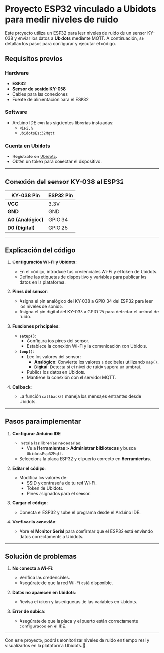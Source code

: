 # Proyecto ESP32 vinculado a Ubidots para medir niveles de ruido

Este proyecto utiliza un ESP32 para leer niveles de ruido de un sensor KY-038 y enviar los datos a **Ubidots** mediante MQTT. A continuación, se detallan los pasos para configurar y ejecutar el código.

## Requisitos previos

### Hardware
- **ESP32**
- **Sensor de sonido KY-038**
- Cables para las conexiones
- Fuente de alimentación para el ESP32

### Software
- Arduino IDE con las siguientes librerías instaladas:
  - `WiFi.h`
  - `UbidotsEsp32Mqtt`

### Cuenta en Ubidots
- Regístrate en [Ubidots](https://ubidots.com/).
- Obtén un token para conectar el dispositivo.

---

## Conexión del sensor KY-038 al ESP32

| **KY-038** Pin  | **ESP32** Pin |
|------------------|---------------|
| **VCC**         | 3.3V          |
| **GND**         | GND           |
| **A0 (Analógico)** | GPIO 34     |
| **D0 (Digital)** | GPIO 25      |

---

## Explicación del código

1. **Configuración Wi-Fi y Ubidots**:
   - En el código, introduce tus credenciales Wi-Fi y el token de Ubidots.
   - Define las etiquetas de dispositivo y variables para publicar los datos en la plataforma.

2. **Pines del sensor**:
   - Asigna el pin analógico del KY-038 a GPIO 34 del ESP32 para leer los niveles de sonido.
   - Asigna el pin digital del KY-038 a GPIO 25 para detectar el umbral de ruido.

3. **Funciones principales**:
   - **`setup()`**: 
     - Configura los pines del sensor.
     - Establece la conexión Wi-Fi y la comunicación con Ubidots.
   - **`loop()`**:
     - Lee los valores del sensor:
       - **Analógico**: Convierte los valores a decibeles utilizando `map()`.
       - **Digital**: Detecta si el nivel de ruido supera un umbral.
     - Publica los datos en Ubidots.
     - Mantiene la conexión con el servidor MQTT.

4. **Callback**:
   - La función `callback()` maneja los mensajes entrantes desde Ubidots.

---

## Pasos para implementar

1. **Configurar Arduino IDE**:
   - Instala las librerías necesarias:
     - Ve a **Herramientas > Administrar bibliotecas** y busca `UbidotsEsp32Mqtt`.
   - Selecciona la placa ESP32 y el puerto correcto en **Herramientas**.

2. **Editar el código**:
   - Modifica los valores de:
     - SSID y contraseña de tu red Wi-Fi.
     - Token de Ubidots.
     - Pines asignados para el sensor.

3. **Cargar el código**:
   - Conecta el ESP32 y sube el programa desde el Arduino IDE.

4. **Verificar la conexión**:
   - Abre el **Monitor Serial** para confirmar que el ESP32 está enviando datos correctamente a Ubidots.

---

## Solución de problemas

1. **No conecta a Wi-Fi**:
   - Verifica las credenciales.
   - Asegúrate de que la red Wi-Fi está disponible.

2. **Datos no aparecen en Ubidots**:
   - Revisa el token y las etiquetas de las variables en Ubidots.

3. **Error de subida**:
   - Asegúrate de que la placa y el puerto están correctamente configurados en el IDE.

---

Con este proyecto, podrás monitorizar niveles de ruido en tiempo real y visualizarlos en la plataforma Ubidots. 🚀
